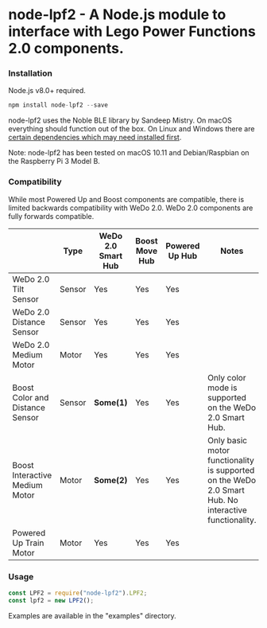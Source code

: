 # **node-lpf2** - A Node.js module to interface with Lego Power Functions 2.0 components.

### Installation

Node.js v8.0+ required.

```javascript
npm install node-lpf2 --save
```

node-lpf2 uses the Noble BLE library by Sandeep Mistry. On macOS everything should function out of the box. On Linux and Windows there are [certain dependencies which may need installed first](https://github.com/sandeepmistry/noble#prerequisites).

Note: node-lpf2 has been tested on macOS 10.11 and Debian/Raspbian on the Raspberry Pi 3 Model B.

### Compatibility

While most Powered Up and Boost components are compatible, there is limited backwards compatibility with WeDo 2.0. WeDo 2.0 components are fully forwards compatible.

|                                 |  Type  | WeDo 2.0 Smart Hub | Boost Move Hub | Powered Up Hub | Notes                                                                                                |
| ------------------------------- | ------ | ------------------ | -------------- | -------------- | ---------------------------------------------------------------------------------------------------- |
| WeDo 2.0 Tilt Sensor            | Sensor |         Yes        |       Yes      |       Yes      |                                                                                                      |
| WeDo 2.0 Distance Sensor        | Sensor |         Yes        |       Yes      |       Yes      |                                                                                                      |
| WeDo 2.0 Medium Motor           | Motor  |         Yes        |       Yes      |       Yes      |                                                                                                      |
| Boost Color and Distance Sensor | Sensor |     **Some(1)**    |       Yes      |       Yes      | Only color mode is supported on the WeDo 2.0 Smart Hub.                                              |
| Boost Interactive Medium Motor  | Motor  |     **Some(2)**    |       Yes      |       Yes      | Only basic motor functionality is supported on the WeDo 2.0 Smart Hub. No interactive functionality. |
| Powered Up Train Motor          | Motor  |         Yes        |       Yes      |       Yes      |                                                                                                      |

### Usage

```javascript
const LPF2 = require("node-lpf2").LPF2;
const lpf2 = new LPF2();
```

Examples are available in the "examples" directory.

